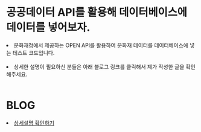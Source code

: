 # 공공데이터 API를 활용해 데이터베이스에 데이터를 넣어보자.
<li>문화재청에서 제공하는 OPEN API를 활용하여 문화재 데이터를 데이터베이스에 넣는 테스트 코드입니다.</li><br>
<li>상세한 설명이 필요하신 분들은 아래 블로그 링크를 클릭해서 제가 작성한 글을 확인해주세요.</li><br>

# BLOG
<li><a href="https://dab-aby.tistory.com/66?category=947975">상세설명 확인하기</a></li><br>
